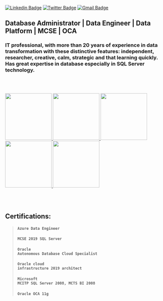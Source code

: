 [![Linkedin Badge](https://img.shields.io/badge/-LinkedIn-blue?style=for-the-badge&logo=Linkedin&logoColor=white&link=https:https://www.linkedin.com/in/eevangelista/)](https://www.linkedin.com/in/thomaz-antonio-rossito-neto/)
[![Twitter Badge](https://img.shields.io/badge/-Twitter-1ca0f1?style=for-the-badge&labelColor=1ca0f1&logo=twitter&logoColor=white&link=https://twitter.com/eoevangelista)](https://twitter.com/thomazrossito)
[![Gmail Badge](https://img.shields.io/badge/-Gmail-c14438?style=for-the-badge&logo=Gmail&logoColor=white&link=mailto:eoevangelista@gmail.com)](mailto:eoevangelista@gmail.com)


## Database Administrator | Data Engineer | Data Platform | MCSE | OCA

### IT professional, with more than 20 years of experience in data transformation with these distinctive features: independent, researcher, creative, calm, strategic and that learning quickly. Has great expertise in database especially in SQL Server technology. 
 
<br>
<br>

<a href="https://www.youracclaim.com/users/eduardo-evangelista.74fe5a43/badges"> <img width = "150px" src = "https://images.youracclaim.com/size/340x340/images/61542181-0e8d-496c-a17c-3d4bf590eda1/azure-data-engineer-associate-600x600.png"> </a>
<a href="https://www.youracclaim.com/users/eduardo-evangelista.74fe5a43/badges"> <img width = "150px" src = "https://images.youracclaim.com/size/340x340/images/7e080b6a-0494-4b3e-a016-23f73566495f/MCSE-Data-Management-and-Analytics_2019.png"> </a>
<a href="https://www.youracclaim.com/users/eduardo-evangelista.74fe5a43/badges"> <img width = "150px" src = "https://images.youracclaim.com/size/340x340/images/669408ac-d4de-48d8-8af4-2fea8914ea89/Oracle-Certification-badge_OC-Associate600X600.png"> </a>
<a href="https://www.youracclaim.com/users/eduardo-evangelista.74fe5a43/badges"> <img width = "150px" src = "https://images.youracclaim.com/size/340x340/images/a0c90a95-7b12-4b51-a8a5-59887be2c399/08_Associate_OCI_Architect_2019.png"> </a>
<a href="https://www.youracclaim.com/users/eduardo-evangelista.74fe5a43/badges"> <img width = "150px" src = "https://images.youracclaim.com/size/340x340/images/db3d8b5c-8ecc-429f-8f40-c1706b98d729/Oracle-Certification-badge_OC-Specialist.png"> </a>

<br>
<br>

## Certifications:
> #### <code>Azure Data Engineer</code>
> #### <code>MCSE 2019 SQL Server</code>
> #### <code>Oracle Autonomous Database Cloud Specialist</code>
> #### <code>Oracle cloud infrastructure 2019 architect</code>
> #### <code>Microsoft MCITP SQL Server 2008, MCTS BI 2008</code>
> #### <code>Oracle OCA 11g</code>
<br>
